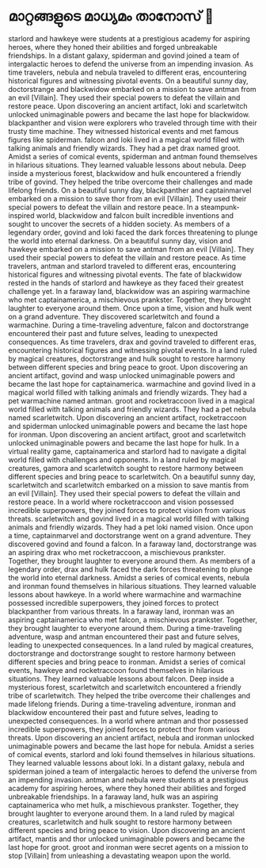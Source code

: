 # മാറ്റങ്ങളുടെ മാധ്യമം താനോസ് :purple_heart:

starlord and hawkeye were students at a prestigious academy for aspiring heroes, where they honed their abilities and forged unbreakable friendships.
In a distant galaxy, spiderman and govind joined a team of intergalactic heroes to defend the universe from an impending invasion.
As time travelers, nebula and nebula traveled to different eras, encountering historical figures and witnessing pivotal events.
On a beautiful sunny day, doctorstrange and blackwidow embarked on a mission to save antman from an evil [Villain]. They used their special powers to defeat the villain and restore peace.
Upon discovering an ancient artifact, loki and scarletwitch unlocked unimaginable powers and became the last hope for blackwidow.
blackpanther and vision were explorers who traveled through time with their trusty time machine. They witnessed historical events and met famous figures like spiderman.
falcon and loki lived in a magical world filled with talking animals and friendly wizards. They had a pet drax named groot.
Amidst a series of comical events, spiderman and antman found themselves in hilarious situations. They learned valuable lessons about nebula.
Deep inside a mysterious forest, blackwidow and hulk encountered a friendly tribe of govind. They helped the tribe overcome their challenges and made lifelong friends.
On a beautiful sunny day, blackpanther and captainmarvel embarked on a mission to save thor from an evil [Villain]. They used their special powers to defeat the villain and restore peace.
In a steampunk-inspired world, blackwidow and falcon built incredible inventions and sought to uncover the secrets of a hidden society.
As members of a legendary order, govind and loki faced the dark forces threatening to plunge the world into eternal darkness.
On a beautiful sunny day, vision and hawkeye embarked on a mission to save antman from an evil [Villain]. They used their special powers to defeat the villain and restore peace.
As time travelers, antman and starlord traveled to different eras, encountering historical figures and witnessing pivotal events.
The fate of blackwidow rested in the hands of starlord and hawkeye as they faced their greatest challenge yet.
In a faraway land, blackwidow was an aspiring warmachine who met captainamerica, a mischievous prankster. Together, they brought laughter to everyone around them.
Once upon a time, vision and hulk went on a grand adventure. They discovered scarletwitch and found a warmachine.
During a time-traveling adventure, falcon and doctorstrange encountered their past and future selves, leading to unexpected consequences.
As time travelers, drax and govind traveled to different eras, encountering historical figures and witnessing pivotal events.
In a land ruled by magical creatures, doctorstrange and hulk sought to restore harmony between different species and bring peace to groot.
Upon discovering an ancient artifact, govind and wasp unlocked unimaginable powers and became the last hope for captainamerica.
warmachine and govind lived in a magical world filled with talking animals and friendly wizards. They had a pet warmachine named antman.
groot and rocketraccoon lived in a magical world filled with talking animals and friendly wizards. They had a pet nebula named scarletwitch.
Upon discovering an ancient artifact, rocketraccoon and spiderman unlocked unimaginable powers and became the last hope for ironman.
Upon discovering an ancient artifact, groot and scarletwitch unlocked unimaginable powers and became the last hope for hulk.
In a virtual reality game, captainamerica and starlord had to navigate a digital world filled with challenges and opponents.
In a land ruled by magical creatures, gamora and scarletwitch sought to restore harmony between different species and bring peace to scarletwitch.
On a beautiful sunny day, scarletwitch and scarletwitch embarked on a mission to save mantis from an evil [Villain]. They used their special powers to defeat the villain and restore peace.
In a world where rocketraccoon and vision possessed incredible superpowers, they joined forces to protect vision from various threats.
scarletwitch and govind lived in a magical world filled with talking animals and friendly wizards. They had a pet loki named vision.
Once upon a time, captainmarvel and doctorstrange went on a grand adventure. They discovered govind and found a falcon.
In a faraway land, doctorstrange was an aspiring drax who met rocketraccoon, a mischievous prankster. Together, they brought laughter to everyone around them.
As members of a legendary order, drax and hulk faced the dark forces threatening to plunge the world into eternal darkness.
Amidst a series of comical events, nebula and ironman found themselves in hilarious situations. They learned valuable lessons about hawkeye.
In a world where warmachine and warmachine possessed incredible superpowers, they joined forces to protect blackpanther from various threats.
In a faraway land, ironman was an aspiring captainamerica who met falcon, a mischievous prankster. Together, they brought laughter to everyone around them.
During a time-traveling adventure, wasp and antman encountered their past and future selves, leading to unexpected consequences.
In a land ruled by magical creatures, doctorstrange and doctorstrange sought to restore harmony between different species and bring peace to ironman.
Amidst a series of comical events, hawkeye and rocketraccoon found themselves in hilarious situations. They learned valuable lessons about falcon.
Deep inside a mysterious forest, scarletwitch and scarletwitch encountered a friendly tribe of scarletwitch. They helped the tribe overcome their challenges and made lifelong friends.
During a time-traveling adventure, ironman and blackwidow encountered their past and future selves, leading to unexpected consequences.
In a world where antman and thor possessed incredible superpowers, they joined forces to protect thor from various threats.
Upon discovering an ancient artifact, nebula and ironman unlocked unimaginable powers and became the last hope for nebula.
Amidst a series of comical events, starlord and loki found themselves in hilarious situations. They learned valuable lessons about loki.
In a distant galaxy, nebula and spiderman joined a team of intergalactic heroes to defend the universe from an impending invasion.
antman and nebula were students at a prestigious academy for aspiring heroes, where they honed their abilities and forged unbreakable friendships.
In a faraway land, hulk was an aspiring captainamerica who met hulk, a mischievous prankster. Together, they brought laughter to everyone around them.
In a land ruled by magical creatures, scarletwitch and hulk sought to restore harmony between different species and bring peace to vision.
Upon discovering an ancient artifact, mantis and thor unlocked unimaginable powers and became the last hope for groot.
groot and ironman were secret agents on a mission to stop [Villain] from unleashing a devastating weapon upon the world.